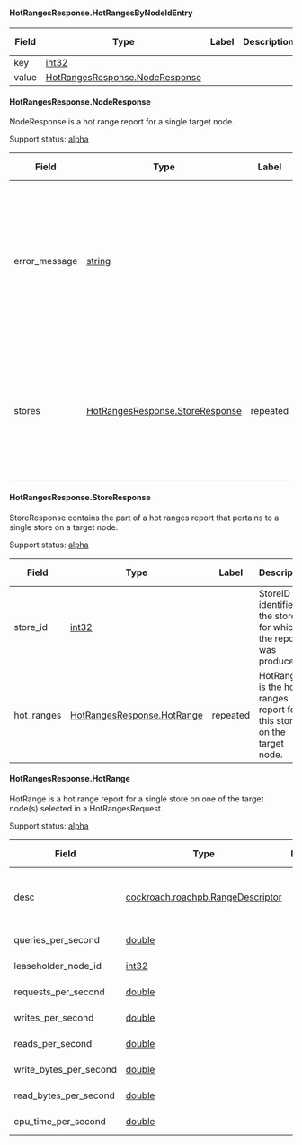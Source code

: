 

<a name="cockroach.server.serverpb.HotRangesResponse.HotRangesByNodeIdEntry"></a>
#### HotRangesResponse.HotRangesByNodeIdEntry






| Field | Type | Label | Description | Support status |
| ----- | ---- | ----- | ----------- | -------------- |
| key | [int32](#int32) |  |  |  |
| value | [HotRangesResponse.NodeResponse](#cockroach.server.serverpb.HotRangesResponse.NodeResponse) |  |  |  |




<a name="cockroach.server.serverpb.HotRangesResponse.NodeResponse"></a>
#### HotRangesResponse.NodeResponse

NodeResponse is a hot range report for a single target node.

Support status: [alpha](#support-status)


| Field | Type | Label | Description | Support status |
| ----- | ---- | ----- | ----------- | -------------- |
| error_message | [string](#string) |  | ErrorMessage is set to a non-empty string if this target node was unable to produce a hot range report.<br><br>The contents of this string indicates the cause of the failure. | [alpha](#support-status) |
| stores | [HotRangesResponse.StoreResponse](#cockroach.server.serverpb.HotRangesResponse.StoreResponse) | repeated | Stores contains the hot ranges report if no error was encountered. There is one part to the report for each store in the target node. | [alpha](#support-status) |




<a name="cockroach.server.serverpb.HotRangesResponse.StoreResponse"></a>
#### HotRangesResponse.StoreResponse

StoreResponse contains the part of a hot ranges report that
pertains to a single store on a target node.

Support status: [alpha](#support-status)


| Field | Type | Label | Description | Support status |
| ----- | ---- | ----- | ----------- | -------------- |
| store_id | [int32](#int32) |  | StoreID identifies the store for which the report was produced. | [alpha](#support-status) |
| hot_ranges | [HotRangesResponse.HotRange](#cockroach.server.serverpb.HotRangesResponse.HotRange) | repeated | HotRanges is the hot ranges report for this store on the target node. | [alpha](#support-status) |




<a name="cockroach.server.serverpb.HotRangesResponse.HotRange"></a>
#### HotRangesResponse.HotRange

HotRange is a hot range report for a single store on one of the
target node(s) selected in a HotRangesRequest.

Support status: [alpha](#support-status)


| Field | Type | Label | Description | Support status |
| ----- | ---- | ----- | ----------- | -------------- |
| desc | [cockroach.roachpb.RangeDescriptor](#cockroach.roachpb.RangeDescriptor) |  | Desc is the descriptor of the range for which the report was produced.<br><br>TODO(knz): This field should be removed. See: https://github.com/cockroachdb/cockroach/issues/53212 | [reserved](#support-status) |
| queries_per_second | [double](#double) |  | QueriesPerSecond is the recent number of queries per second on this range. | [alpha](#support-status) |
| leaseholder_node_id | [int32](#int32) |  | LeaseholderNodeID indicates the Node ID that is the current leaseholder for the given range. | [reserved](#support-status) |
| requests_per_second | [double](#double) |  | Requests per second is the recent number of requests received  per second on this range. | [reserved](#support-status) |
| writes_per_second | [double](#double) |  | Writes per second is the recent number of keys written per second on this range. | [reserved](#support-status) |
| reads_per_second | [double](#double) |  | Reads per second is the recent number of keys read per second on this range. | [reserved](#support-status) |
| write_bytes_per_second | [double](#double) |  | Write bytes per second is the recent number of bytes written per second on this range. | [reserved](#support-status) |
| read_bytes_per_second | [double](#double) |  | Read bytes per second is the recent number of bytes read per second on this range. | [reserved](#support-status) |
| cpu_time_per_second | [double](#double) |  | CPU time per second is the recent cpu usage in nanoseconds of this range. | [reserved](#support-status) |


